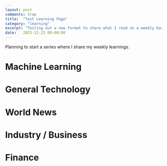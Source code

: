 ```yaml
---
layout: post
comments: true
title:  "Test Learning Page"
category: "learning"
excerpt: "Testing out a new format to share what I read on a weekly basis"
date:   2023-12-22 00:00:00
---
```


Planning to start a series where I share my weekly learnings.

# Machine Learning

<TBD>

# General Technology

<TBD>

# World News

<TBD>

# Industry / Business

<TBD>

# Finance

<TBD>
